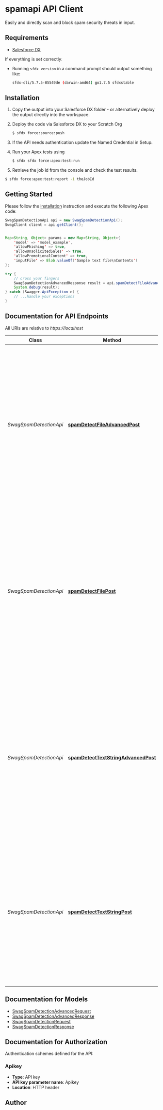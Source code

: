 # spamapi API Client

Easily and directly scan and block spam security threats in input.

## Requirements

- [Salesforce DX](https://www.salesforce.com/products/platform/products/salesforce-dx/)


If everything is set correctly:

- Running `sfdx version` in a command prompt should output something like:

  ```bash
  sfdx-cli/5.7.5-05549de (darwin-amd64) go1.7.5 sfdxstable
  ```


## Installation

1. Copy the output into your Salesforce DX folder - or alternatively deploy the output directly into the workspace.
2. Deploy the code via Salesforce DX to your Scratch Org

   ```bash
   $ sfdx force:source:push
   ```
3. If the API needs authentication update the Named Credential in Setup.
4. Run your Apex tests using

    ```bash
    $ sfdx sfdx force:apex:test:run
    ```
5. Retrieve the job id from the console and check the test results.

  ```bash
  $ sfdx force:apex:test:report -i theJobId
  ```


## Getting Started

Please follow the [installation](#installation) instruction and execute the following Apex code:

```java
SwagSpamDetectionApi api = new SwagSpamDetectionApi();
SwagClient client = api.getClient();


Map<String, Object> params = new Map<String, Object>{
    'model' => 'model_example',
    'allowPhishing' => true,
    'allowUnsolicitedSales' => true,
    'allowPromotionalContent' => true,
    'inputFile' => Blob.valueOf('Sample text file\nContents')
};

try {
    // cross your fingers
    SwagSpamDetectionAdvancedResponse result = api.spamDetectFileAdvancedPost(params);
    System.debug(result);
} catch (Swagger.ApiException e) {
    // ...handle your exceptions
}
```

## Documentation for API Endpoints

All URIs are relative to *https://localhost*

Class | Method | HTTP request | Description
------------ | ------------- | ------------- | -------------
*SwagSpamDetectionApi* | [**spamDetectFileAdvancedPost**](docs/SwagSpamDetectionApi.md#spamDetectFileAdvancedPost) | **POST** /spam/detect/file/advanced | Perform advanced AI spam detection and classification against input text string.  Analyzes input content as well as embedded URLs with AI deep learnign to detect spam, phishing and other unsafe content.  Uses 25-100 API calls depending on model selected.
*SwagSpamDetectionApi* | [**spamDetectFilePost**](docs/SwagSpamDetectionApi.md#spamDetectFilePost) | **POST** /spam/detect/file | Perform AI spam detection and classification on an input image or document (PDF or DOCX).  Analyzes input content as well as embedded URLs with AI deep learnign to detect spam, phishing and other unsafe content.  Uses 100-125 API calls depending on model selected.
*SwagSpamDetectionApi* | [**spamDetectTextStringAdvancedPost**](docs/SwagSpamDetectionApi.md#spamDetectTextStringAdvancedPost) | **POST** /spam/detect/text-string/advanced | Perform advanced AI spam detection and classification against input text string.  Analyzes input content as well as embedded URLs with AI deep learnign to detect spam, phishing and other unsafe content.  Uses 25-100 API calls depending on model selected.
*SwagSpamDetectionApi* | [**spamDetectTextStringPost**](docs/SwagSpamDetectionApi.md#spamDetectTextStringPost) | **POST** /spam/detect/text-string | Perform AI spam detection and classification against input text string.  Analyzes input content as well as embedded URLs with AI deep learnign to detect spam, phishing and other unsafe content.  Uses 25-75 API calls depending on model selected.


## Documentation for Models

 - [SwagSpamDetectionAdvancedRequest](docs/SwagSpamDetectionAdvancedRequest.md)
 - [SwagSpamDetectionAdvancedResponse](docs/SwagSpamDetectionAdvancedResponse.md)
 - [SwagSpamDetectionRequest](docs/SwagSpamDetectionRequest.md)
 - [SwagSpamDetectionResponse](docs/SwagSpamDetectionResponse.md)


## Documentation for Authorization

Authentication schemes defined for the API:
### Apikey

- **Type**: API key
- **API key parameter name**: Apikey
- **Location**: HTTP header


## Author



